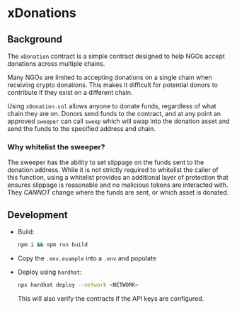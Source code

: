 # xDonations

## Background

The `xDonation` contract is a simple contract designed to help NGOs accept donations across multiple chains.

Many NGOs are limited to accepting donations on a single chain when receiving crypto donations. This makes it difficult for potential donors to contribute if they exist on a different chain.

Using `xDonation.sol` allows anyone to donate funds, regardless of what chain they are on. Donors send funds to the contract, and at any point an approved `sweeper` can call `sweep` which will swap into the donation asset and send the funds to the specified address and chain.

### Why whitelist the sweeper?

The sweeper has the ability to set slippage on the funds sent to the donation address. While it is not strictly required to whitelist the caller of this function, using a whitelist provides an additional layer of protection that ensures slippage is reasonable and no malicious tokens are interacted with. They _CANNOT_ change where the funds are sent, or which asset is donated.

## Development

- Build:

  ```sh
  npm i && npm run build
  ```

- Copy the `.env.example` into a `.env` and populate

- Deploy using `hardhat`:

  ```sh
  npx hardhat deploy --network <NETWORK>
  ```

  This will also verify the contracts if the API keys are configured.
